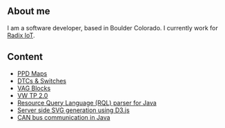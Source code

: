 ## About me

I am a software developer, based in Boulder Colorado.
I currently work for [Radix IoT](https://github.com/RadixIoT).

## Content

* [PPD Maps](ppd_maps.md)
* [DTCs & Switches](ppd_sid_dtcs.md)
* [VAG Blocks](vag_blocks.md)
* [VW TP 2.0](vw_tp20_can_bus.md)
* [Resource Query Language (RQL) parser for Java](rql_parser_java.md)
* [Server side SVG generation using D3.js](server_side_svg_generation.md)
* [CAN bus communication in Java](can_bus_java.md)
